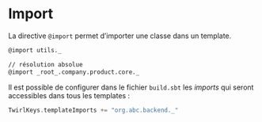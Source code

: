 # Import

La directive `@import` permet d’importer une classe dans un template.

```html
@import utils._

// résolution absolue
@import _root_.company.product.core._
```

Il est possible de configurer dans le fichier `build.sbt` les _imports_ qui seront accessibles dans tous les templates :

```scala
TwirlKeys.templateImports += "org.abc.backend._"
```


